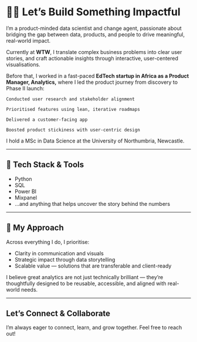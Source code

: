 # 👋🏽 Let’s Build Something Impactful

I’m a product-minded data scientist and change agent, passionate about bridging the gap between data, products, and people to drive meaningful, real-world impact.

Currently at **WTW**, I translate complex business problems into clear user stories, and craft actionable insights through interactive, user-centered visualisations.

Before that, I worked in a fast-paced **EdTech startup in Africa as a Product Manager, Analytics,** where I led the product journey from discovery to Phase II launch:

    Conducted user research and stakeholder alignment

    Prioritised features using lean, iterative roadmaps

    Delivered a customer-facing app

    Boosted product stickiness with user-centric design

I hold a MSc in Data Science at the University of Northumbria, Newcastle. 

---

## 🧰 Tech Stack & Tools

- Python  
- SQL  
- Power BI  
- Mixpanel  
- …and anything that helps uncover the story behind the numbers  

---

## 💬 My Approach

Across everything I do, I prioritise:

- Clarity in communication and visuals  
- Strategic impact through data storytelling  
- Scalable value — solutions that are transferable and client-ready

I believe great analytics are not just technically brilliant — they’re thoughtfully designed to be reusable, accessible, and aligned with real-world needs.

---
## Let’s Connect & Collaborate  
I’m always eager to connect, learn, and grow together. Feel free to reach out!

